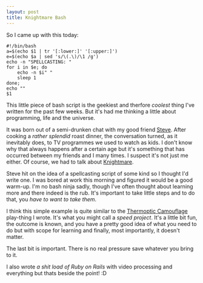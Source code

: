 ```yaml
---
layout: post
title: Knightmare Bash
---
```


So I came up with this today:

	#!/bin/bash
	a=$(echo $1 | tr '[:lower:]' '[:upper:]')
	e=$(echo $a | sed 's/\(.\)/\1 /g')
	echo -n "SPELLCASTING: "
	for i in $e; do
  		echo -n $i" "
  		sleep 1
	done;
	echo ""
	$1

This little piece of bash script is the geekiest and therfore *coolest* thing I've written for the past few weeks. But it's had me thinking a little about programming, life and the universe. 

It was born out of a semi-drunken chat with my good friend [Steve](http://www.casa.ucl.ac.uk/people/person.asp?ID=260). After cooking a *rather splendid* roast dinner, the conversation turned, as it inevitably does, to TV programmes we used to watch as kids. I don't know why that always happens after a certain age but it's something that has occurred between my friends and I many times. I suspect it's not just me either. Of course, we had to talk about [Knightmare](http://www.knightmare.com/).

Steve hit on the idea of a spellcasting script of some kind so I thought I'd write one. I was bored at work this morning and figured it would be a good warm-up. I'm no bash ninja sadly, though I've often thought about learning more and there indeed is the rub. It's important to take little steps and to do that, you *have to want to take them*. 

I think this simple example is quite similar to the [Thermoptic Camouflage](http://www.vimeo.com/26788575) play-thing I wrote. It's what you might call a *speed project*. It's a little bit fun, the outcome is known, and you have a pretty good idea of what you need to do but with scope for learning and finally, most importantly, it doesn't matter.

The last bit is important. There is no real pressure save whatever you bring to it. 

I also wrote *a shit load of Ruby on Rails* with video processing and everything but thats beside the point! :D